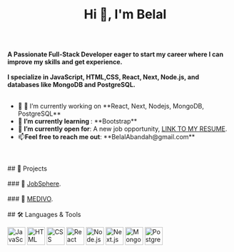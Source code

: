<div id="user-content-toc">
  <ul align="center">
    <summary><h1 style="display: inline-block">Hi 👋, I'm Belal</h1></summary>
  </ul>
</div>


<div align=left>
        <br>
        <p>
            <strong>
                 A Passionate Full-Stack Developer eager to start my career where I can improve my skills and get
 experience.<br><br>
                I specialize in JavaScript, HTML,CSS, React, Next, Node.js, and databases like MongoDB and
 PostgreSQL.<br><br>
            </strong>
        </p>
        <ul>
            <li>🔭 🔭 I’m currently working on **React, Next, Nodejs, MongoDB, PostgreSQL**</li>
            <li>🌱 <b>I’m currently learning </b>: **Bootstrap** </li>
            <li>🤔 <b>I’m currently open for</b>: A new job opportunity, <a href="https://flowcv.com/resume/wd86f3sjsnbe">LINK TO MY RESUME</a>.</li>
            <li>📫<b>Feel free to reach me out</b>:  **BelalAbandah@gmail.com**</li>
        </ul>
    </div>
    <br><br>
    ## 🚀 Projects
      <br><br>
    ### 🔹 <a href="https://github.com/C14-BelalAbandah/MERAKI_Academy_Project_4">JobSphere</a>.
    <br><br>
    ### 🔹 <a href="https://github.com/HealthStackers/MERAKI_Academy_Project_5-">MEDIVO</a>.
     <br><br>
## 🛠️ Languages & Tools

<p align="left">
  <img src="https://cdn.jsdelivr.net/gh/devicons/devicon/icons/javascript/javascript-original.svg" alt="JavaScript" width="40" height="40"/>
  <img src="https://cdn.jsdelivr.net/gh/devicons/devicon/icons/html5/html5-original.svg" alt="HTML" width="40" height="40"/>
  <img src="https://cdn.jsdelivr.net/gh/devicons/devicon/icons/css3/css3-original.svg" alt="CSS" width="40" height="40"/>
  <img src="https://cdn.jsdelivr.net/gh/devicons/devicon/icons/react/react-original.svg" alt="React" width="40" height="40"/>
  <img src="https://cdn.jsdelivr.net/gh/devicons/devicon/icons/nodejs/nodejs-original.svg" alt="Node.js" width="40" height="40"/>
  <img src="https://cdn.jsdelivr.net/gh/devicons/devicon/icons/nextjs/nextjs-original.svg" alt="Next.js" width="40" height="40"/>
  <img src="https://cdn.jsdelivr.net/gh/devicons/devicon/icons/mongodb/mongodb-original.svg" alt="MongoDB" width="40" height="40"/>
  <img src="https://cdn.jsdelivr.net/gh/devicons/devicon/icons/postgresql/postgresql-original.svg" alt="PostgreSQL" width="40" height="40"/>
</p>


